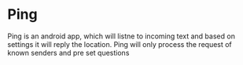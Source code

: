 # Ping

Ping is an android app, which will listne to incoming text and based on settings it will reply the location.
Ping will only process the request of known senders and pre set questions

